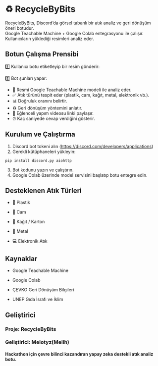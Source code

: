 # ♻️ RecycleByBits

RecycleByBits, Discord’da görsel tabanlı bir atık analiz ve geri dönüşüm öneri botudur.  
Google Teachable Machine + Google Colab entegrasyonu ile çalışır.  
Kullanıcıların yüklediği resimleri analiz eder.


## Botun Çalışma Prensibi

1️⃣ Kullanıcı botu etiketleyip bir resim gönderir:

2️⃣ Bot şunları yapar:

- 📸 Resmi Google Teachable Machine modeli ile analiz eder.
- ✅ Atık türünü tespit eder (plastik, cam, kağıt, metal, elektronik vb.).
- 📊 Doğruluk oranını belirtir.
- ♻️ Geri dönüşüm yöntemini anlatır.
- 🎥 Eğlenceli yapım videosu linki paylaşır.
- ⏰ Kaç saniyede cevap verdiğini gösterir.


## Kurulum ve Çalıştırma

1. Discord bot tokeni alın (https://discord.com/developers/applications)  
2. Gerekli kütüphaneleri yükleyin:  

`pip install discord.py aiohttp`

3. Bot kodunu yazın ve çalıştırın.
4. Google Colab üzerinde model servisini başlatıp botu entegre edin.

## Desteklenen Atık Türleri
- 🧴 Plastik

- 🍾 Cam

- 📄 Kağıt / Karton

- 🥫 Metal

- 💻 Elektronik Atık

## Kaynaklar

- Google Teachable Machine

- Google Colab

- ÇEVKO Geri Dönüşüm Bilgileri

- UNEP Gıda İsrafı ve İklim

## Geliştirici
### Proje: RecycleByBits
### Geliştirici: Melotyz(Melih)
#### Hackathon için çevre bilinci kazandıran yapay zeka destekli atık analiz botu. 
